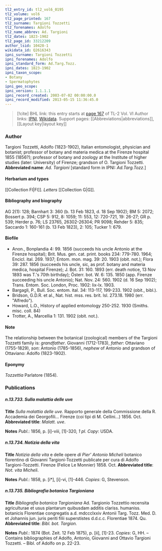 ```yaml
---
tl2_entry_id: tl2_vol6_0195
tl2_volume: vol6
tl2_page_printed: 167
tl2_surname: Targioni Tozzetti
tl2_forenames: Adolfo
tl2_name_abbrev: Ad. Targioni
tl2_dates: 1823-1902
tl2_page_id: 33212209
author_lsid: 10428-1
wikidata_id: Q2616343
ipni_surname: Targioni Tozzetti
ipni_forenames: Adolfo
ipni_standard_form: Ad.Targ.Tozz.
ipni_dates: 1823-1902
ipni_taxon_scope: 
- Botany
- Spermatophytes
ipni_geo_scope: 
ipni_version: 1.1.1.1
ipni_record_created: 2003-07-02 00:00:00.0
ipni_record_modified: 2013-05-15 11:36:45.0
---
```


> [!cite] BHL link: this entry starts at [page 167](https://www.biodiversitylibrary.org/page/33212209) of TL-2 Vol. VI
> Author links: [IPNI](https://www.ipni.org/a/10428-1), [Wikidata](https://www.wikidata.org/wiki/Q2616343). Support pages: [[Abbreviations|abbreviations]], [[Layout key|layout key]]

### Author

Targioni Tozzetti, Adolfo (1823-1902), Italian entomologist, physician and botanist; professor of botany and materia medica at the Firenze hospital 1855 (1856?); professor of botany and zoology at the Institute of higher studies (later: University) of Firenze; grandson of O. Targioni Tozzetti. 
**Abbreviated name**: *Ad. Targioni* \[standard form in IPNI: *Ad.Targ.Tozz.*\]

#### Herbarium and types

[[Collection FI|FI]]. *Letters* [[Collection G|G]].

#### Bibliography and biography

AG 2(1): 128; Barnhart 3: 360 (b. 13 Feb 1823, d. 18 Sep 1902); BM 5: 2072; Bossert p. 394; CSP 5: 912, 8: 1059; 11: 553, 12: 720-721, 19: 26-27; GR p. 539; Herder p. 76; LS 23765, 26302-26304; PR 9098; Rehder 5: 835; Saccardo 1: 160-161 (b. 13 Feb 1823), 2: 105; Tucker 1: 679.

#### Biofile

- Anon., Bonplandia 4: 99. 1856 (succeeds his uncle Antonio at the Firenze hospital); Brit. Mus. gen. cat. print. books 234: 779-780. 1964; Encicl. ital. 269. 1937; Entom. mon. mag. 39: 20. 1903 (obit. not.); Flora 39: 287. 1856 (succeeds his uncle, sic, as prof. botany and materia medica, hospital Firenze); J. Bot. 31: 160. 1893 (err. death notice, 13 Nov 1893 was T.'s 70th birthday); Österr. bot. W. 6: 135. 1850 (app. Firenze succeeding his uncle Antonio); Nat. Nov. 24: 560. 1902 (d. 16 Sep 1902); Trans. Entom. Soc. London, Proc. 1902: lix-lx. 1903.
- Bargagli, P., Bull. Soc. entom. ital. 34: 113-117, 199-233. 1902 (obit., bibl.).
- Bridson, G.D.R. et al., Nat. hist. mss. res. brit. Isl. 273.18. 1980 (err. "Alfredo").
- Howard, L.O., History of applied entomology 250-252. 1930 (Smiths. misc. coll. 84)
- Trotter, A., Marcellia 1: 131. 1902 (obit. not.).

#### Note

The relationship between the botanical (zoological) members of the Targioni Tozzetti family is: *grandfather*. Giovanni (1712-1783), *father*: Ottaviano (1755-1829), *son*: Antonio (1785-1856), *nephew* of Antonio and grandson of Ottaviano: Adolfo (1823-1902).

#### Eponymy

*Tozzettia* Parlatore (1854).

### Publications

##### n.13.733. Sulla malattia delle uve

**Title**
*Sulla malattia delle uve*. Rapporto generale della Commissione della R. Accademia dei Georgofili... Firenze (coi tipi di M. Cellini...) 1856. Oct.
**Abbreviated title**: *Malatt. uve*.

**Notes**
*Publ*.: 1856, p. \[i\]-viii, \[1\]-320, *1 pl. Copy*: USDA.

##### n.13.734. Notizia della vita

**Title**
*Notizia della vita* e delle opere *di Pier' Antonio Micheli* botanico fiorentino di Giovanni Targioni-Tozzetti publicate per cura di Adolfo Targioni-Tozzetti. Firenze (Felice Le Monnier) 1858. Oct.
**Abbreviated title**: *Not. vita Micheli*.

**Notes**
*Publ*.: 1858, p. \[i\*\], \[i\]-vi, \[1\]-446. *Copies*: G, Stevenson.

##### n.13.735. Bibliografia botanica Targioniana

**Title**
*Bibliografia botanica Targioniana* Ad. Targionio Tozzettio recensita agriculturae et usus plantarum quibusdam additis clariss. humaniss. botanicis Florentiae congregatis a.d. mdccclxxiv Antonii Targ. Tozz. Med. D. et Johannis jun. juris periti filii superstistes d.d.c.c. Florentiae 1874. Qu.
**Abbreviated title**: *Bibl. bot. Targion.*

**Notes**
*Publ*.: 1874 (Bot. Zeit. 12 Feb 1875), p. \[ii\], \[1\]-23. *Copies*: G, HH. – Contains bibliographies of Adolfo, Antonio, Giovanni and Ottavio Targioni Tozzetti. – Bibl. of Adolfo on p. 22-23.

